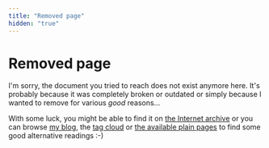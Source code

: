 ```yaml
---
title: "Removed page"
hidden: "true"
---
```


# Removed page

I'm sorry, the document you tried to reach does not exist anymore here. It's probably
because it was completely broken or outdated or simply because I wanted to
remove for various *good* reasons...

With some luck, you might be able to find it on [the Internet
archive](http://web.archive.org/web/*/http://pwet.fr) or you can browse [my
blog](/), the [tag cloud](/tags) or [the available plain pages](/pages) to find
some good alternative readings :-)
